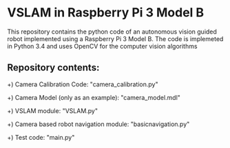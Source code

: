 # VSLAM in Raspberry Pi 3 Model B


This repository contains the python code of an autonomous vision guided robot implemented using a Raspberry Pi 3 Model B.
The code is implemeted in Python 3.4 and uses OpenCV for the computer vision algorithms

Repository contents:
--------------------

 +) Camera Calibration Code: "camera_calibration.py"
 
 +) Camera Model (only as an example): "camera_model.mdl"
 
 +) VSLAM module: "VSLAM.py"
 
 +) Camera based robot navigation module: "basicnavigation.py"
 
 +) Test code: "main.py"